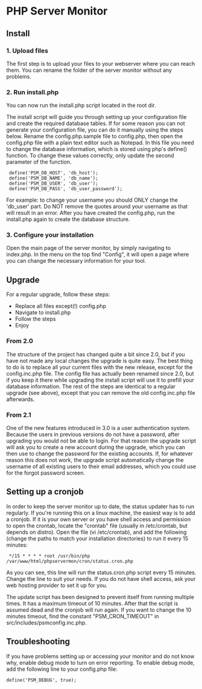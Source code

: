 # PHP Server Monitor

## Install

### 1. Upload files

The first step is to upload your files to your webserver where you can reach them.
You can rename the folder of the server monitor without any problems.

### 2. Run install.php

You can now run the install.php script located in the root dir.

The install script will guide you through setting up your configuration file and create the required database tables.
If for some reason you can not generate your configuration file, you can do it manually using the steps below.
Rename the config.php.sample file to config.php, then open the config.php file with a plain text editor such as Notepad.
In this file you need to change the database information, which is stored using php's define() function.
To change these values correctly, only update the second parameter of the function.

     define('PSM_DB_HOST', 'db_host');
     define('PSM_DB_NAME', 'db_name');
     define('PSM_DB_USER', 'db_user');
     define('PSM_DB_PASS', 'db_user_password');

For example: to change your username you should ONLY change the 'db\_user' part.
Do NOT remove the quotes around your username as that will result in an error.
After you have created the config.php, run the install.php again to create the database structure.

### 3. Configure your installation

Open the main page of the server monitor, by simply navigating to index.php. In the menu on the top find "Config",
it will open a page where you can change the necessary information for your tool.


## Upgrade

For a regular upgrade, follow these steps:

* Replace all files except(!) config.php
* Navigate to install.php
* Follow the steps
* Enjoy

### From 2.0

The structure of the project has changed quite a bit since 2.0, but if you have not made any local changes the upgrade is quite easy.
The best thing to do is to replace all your current files with the new release, except for the config.inc.php file.
The config file has actually been renamed since 2.0, but if you keep it there while upgrading the install script will use it to prefill your database information.
The rest of the steps are identical to a regular upgrade (see above), except that you can remove the old config.inc.php file afterwards.

### From 2.1

One of the new features introduced in 3.0 is a user authentication system. Because the users in previous versions do not have a password, after upgrading you would not be able to login.
For that reason the upgrade script will ask you to create a new account during the upgrade, which you can then use to change the password for the existing accounts.
If, for whatever reason this does not work, the upgrade script automatically change the username of all existing users to their email addresses, which you could use for the forgot password screen.

## Setting up a cronjob

In order to keep the server monitor up to date, the status updater has to run regularly.
If you're running this on a linux machine, the easiest way is to add a cronjob.
If it is your own server or you have shell access and permission to open the crontab, locate the "crontab" file
(usually in /etc/crontab, but depends on distro). Open the file (vi /etc/crontab), and add the following
(change the paths to match your installation directories) to run it every 15 minutes:

     */15 * * * * root /usr/bin/php /var/www/html/phpservermon/cron/status.cron.php

As you can see, this line will run the status.cron.php script every 15 minutes. Change the line to suit your needs.
If you do not have shell access, ask your web hosting provider to set it up for you.

The update script has been designed to prevent itself from running multiple times. It has a maximum timeout of 10 minutes.
After that the script is assumed dead and the cronjob will run again.
If you want to change the 10 minutes timeout, find the constant "PSM_CRON_TIMEOUT" in src/includes/psmconfig.inc.php.

## Troubleshooting

If you have problems setting up or accessing your monitor and do not know why, enable debug mode to turn on error reporting.
To enable debug mode, add the following line to your config.php file:

    define('PSM_DEBUG', true);